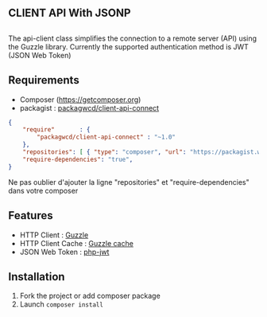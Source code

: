 ##
## CLIENT API With JSONP
##

The api-client class simplifies the connection to a remote server (API) using the Guzzle library. 
Currently the supported authentication method is JWT (JSON Web Token)

## Requirements

* Composer (https://getcomposer.org)
* packagist : [packagwcd/client-api-connect](https://packagist.webcd.fr/packages/packagwcd/client-api-connect)

```json
{
	"require"		: {
        "packagwcd/client-api-connect" : "~1.0"
	},
	"repositories": [ { "type": "composer", "url": "https://packagist.webcd.fr/" } ],
    "require-dependencies": "true",
}
```
Ne pas oublier d'ajouter la ligne "repositories" et "require-dependencies" dans votre composer


## Features

* HTTP Client : [Guzzle](https://github.com/guzzle/guzzle)
* HTTP Client Cache : [Guzzle cache](https://github.com/Kevinrob/guzzle-cache-middleware)
* JSON Web Token : [php-jwt](https://github.com/firebase/php-jwt)

## Installation

1. Fork the project or add composer package
2. Launch `composer install`